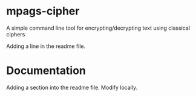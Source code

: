 # mpags-cipher
A simple command line tool for encrypting/decrypting text using classical ciphers

Adding a line in the readme file.

# Documentation
Adding a section into the readme file. Modify locally.